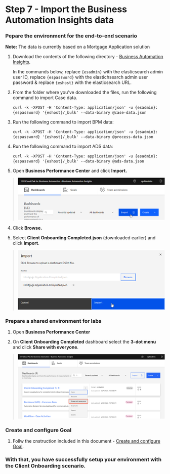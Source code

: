 # Step 7 - Import the Business Automation Insights data

### Pepare the environment for the end-to-end scenario

**Note:** The data is currently based on a Mortgage Application solution

1. Download the contents of the following directory - [Business Automation Insights](Solution%20Exports/Business%20Automation%20Insights).

   In the commands below, replace `{esadmin}` with the elasticsearch admin user ID, replace `{espassword}` with the elastichsearch admin user password & replace `{eshost}` with the elasticsearch URL.

2. From the folder where you've downloaded the files, run the following command to import Case data.

   ```
   curl -k -XPOST -H 'Content-Type: application/json' -u {esadmin}:{espassword} '{eshost}/_bulk' --data-binary @case-data.json
   ```

3. Run the following command to import BPM data:

   ```
   curl -k -XPOST -H 'Content-Type: application/json' -u {esadmin}:{espassword} '{eshost}/_bulk' --data-binary @process-data.json
   ```

4. Run the following command to import ADS data:

   ```
   curl -k -XPOST -H 'Content-Type: application/json' -u {esadmin}:{espassword} '{eshost}/_bulk' --data-binary @ads-data.json
   ```

5. Open **Business Performance Center** and click **Import.**

> ![](images/BAI-1.png)

4.  Click **Browse.**

5.  Select **Client Onboarding Completed.json** (downloaded earlier) and click **Import**.

> ![](images/BAI-2.png)

### Prepare a shared environment for labs

1. Open **Business Performance Center**

2.	On **Client Onboarding Completed** dashboard select the **3-dot menu** and click **Share with everyone**.

> ![](images/BAI-3.png)

### Create and configure Goal

1. Follw the cnstruction included in this document - [Create and configure Goal](Solution%20Exports/Goal%20Setup%20Instructions.pdf).

### With that, you have successfully setup your environment with the Client Onboarding scenario.




